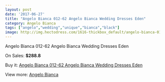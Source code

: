 ```yaml
---
layout: post
date: '2017-06-27'
title: "Angelo Bianca 012-62 Angelo Bianca Wedding Dresses Eden"
category: Angelo Bianca
tags: ["angelo","wedding","unique","bianca","black"]
image: http://img.hectodress.com/1616-thickbox_default/angelo-bianca-012-62-angelo-bianca-wedding-dresses-eden.jpg
---
```

Angelo Bianca 012-62 Angelo Bianca Wedding Dresses Eden

On Sales: **$288.8**
<a href="https://www.hectodress.com/angelo-bianca/991-angelo-bianca-012-62-angelo-bianca-wedding-dresses-eden.html"><amp-img layout="responsive" width="600" height="600" src="//img.hectodress.com/1616-thickbox_default/angelo-bianca-012-62-angelo-bianca-wedding-dresses-eden.jpg" alt="Angelo Bianca 012-62 Angelo Bianca Wedding Dresses Eden 0" /></a>

Buy it: [Angelo Bianca 012-62 Angelo Bianca Wedding Dresses Eden](https://www.hectodress.com/angelo-bianca/991-angelo-bianca-012-62-angelo-bianca-wedding-dresses-eden.html "Angelo Bianca 012-62 Angelo Bianca Wedding Dresses Eden")

View more: [Angelo Bianca](https://www.hectodress.com/14-angelo-bianca "Angelo Bianca")